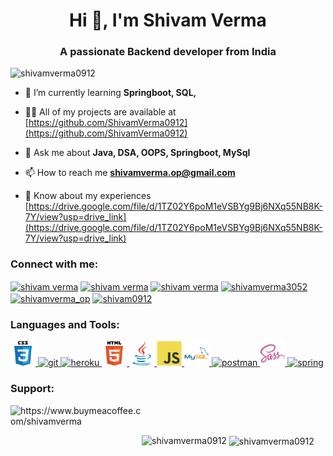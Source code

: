 <h1 align="center">Hi 👋, I'm Shivam Verma</h1>
<h3 align="center">A passionate Backend developer from India</h3>

<p align="left"> <img src="https://komarev.com/ghpvc/?username=shivamverma0912&label=Profile%20views&color=0e75b6&style=flat" alt="shivamverma0912" /> </p>

- 🌱 I’m currently learning **Springboot, SQL,**

- 👨‍💻 All of my projects are available at [https://github.com/ShivamVerma0912](https://github.com/ShivamVerma0912)

- 💬 Ask me about **Java, DSA, OOPS, Springboot, MySql**

- 📫 How to reach me **shivamverma.op@gmail.com**

- 📄 Know about my experiences [https://drive.google.com/file/d/1TZ02Y6poM1eVSBYg9Bj6NXq55NB8K-7Y/view?usp=drive_link](https://drive.google.com/file/d/1TZ02Y6poM1eVSBYg9Bj6NXq55NB8K-7Y/view?usp=drive_link)

<h3 align="left">Connect with me:</h3>
<p align="left">
<a href="https://codepen.io/shivam verma" target="blank"><img align="center" src="https://raw.githubusercontent.com/rahuldkjain/github-profile-readme-generator/master/src/images/icons/Social/codepen.svg" alt="shivam verma" height="30" width="40" /></a>
<a href="https://linkedin.com/in/shivam verma" target="blank"><img align="center" src="https://raw.githubusercontent.com/rahuldkjain/github-profile-readme-generator/master/src/images/icons/Social/linked-in-alt.svg" alt="shivam verma" height="30" width="40" /></a>
<a href="https://fb.com/shivam verma" target="blank"><img align="center" src="https://raw.githubusercontent.com/rahuldkjain/github-profile-readme-generator/master/src/images/icons/Social/facebook.svg" alt="shivam verma" height="30" width="40" /></a>
<a href="https://instagram.com/shivamverma3052" target="blank"><img align="center" src="https://raw.githubusercontent.com/rahuldkjain/github-profile-readme-generator/master/src/images/icons/Social/instagram.svg" alt="shivamverma3052" height="30" width="40" /></a>
<a href="https://www.hackerrank.com/shivamverma_op" target="blank"><img align="center" src="https://raw.githubusercontent.com/rahuldkjain/github-profile-readme-generator/master/src/images/icons/Social/hackerrank.svg" alt="shivamverma_op" height="30" width="40" /></a>
<a href="https://www.leetcode.com/shivam0912" target="blank"><img align="center" src="https://raw.githubusercontent.com/rahuldkjain/github-profile-readme-generator/master/src/images/icons/Social/leet-code.svg" alt="shivam0912" height="30" width="40" /></a>
</p>

<h3 align="left">Languages and Tools:</h3>
<p align="left"> <a href="https://www.w3schools.com/css/" target="_blank" rel="noreferrer"> <img src="https://raw.githubusercontent.com/devicons/devicon/master/icons/css3/css3-original-wordmark.svg" alt="css3" width="40" height="40"/> </a> <a href="https://git-scm.com/" target="_blank" rel="noreferrer"> <img src="https://www.vectorlogo.zone/logos/git-scm/git-scm-icon.svg" alt="git" width="40" height="40"/> </a> <a href="https://heroku.com" target="_blank" rel="noreferrer"> <img src="https://www.vectorlogo.zone/logos/heroku/heroku-icon.svg" alt="heroku" width="40" height="40"/> </a> <a href="https://www.w3.org/html/" target="_blank" rel="noreferrer"> <img src="https://raw.githubusercontent.com/devicons/devicon/master/icons/html5/html5-original-wordmark.svg" alt="html5" width="40" height="40"/> </a> <a href="https://www.java.com" target="_blank" rel="noreferrer"> <img src="https://raw.githubusercontent.com/devicons/devicon/master/icons/java/java-original.svg" alt="java" width="40" height="40"/> </a> <a href="https://developer.mozilla.org/en-US/docs/Web/JavaScript" target="_blank" rel="noreferrer"> <img src="https://raw.githubusercontent.com/devicons/devicon/master/icons/javascript/javascript-original.svg" alt="javascript" width="40" height="40"/> </a> <a href="https://www.mysql.com/" target="_blank" rel="noreferrer"> <img src="https://raw.githubusercontent.com/devicons/devicon/master/icons/mysql/mysql-original-wordmark.svg" alt="mysql" width="40" height="40"/> </a> <a href="https://postman.com" target="_blank" rel="noreferrer"> <img src="https://www.vectorlogo.zone/logos/getpostman/getpostman-icon.svg" alt="postman" width="40" height="40"/> </a> <a href="https://sass-lang.com" target="_blank" rel="noreferrer"> <img src="https://raw.githubusercontent.com/devicons/devicon/master/icons/sass/sass-original.svg" alt="sass" width="40" height="40"/> </a> <a href="https://spring.io/" target="_blank" rel="noreferrer"> <img src="https://www.vectorlogo.zone/logos/springio/springio-icon.svg" alt="spring" width="40" height="40"/> </a> </p>

<h3 align="left">Support:</h3>
<p><a href="https://www.buymeacoffee.com/https://www.buymeacoffee.com/shivamverma"> <img align="left" src="https://cdn.buymeacoffee.com/buttons/v2/default-yellow.png" height="50" width="210" alt="https://www.buymeacoffee.com/shivamverma" /></a></p><br><br>

<p><img align="left" src="https://github-readme-stats.vercel.app/api/top-langs?username=shivamverma0912&show_icons=true&locale=en&layout=compact" alt="shivamverma0912" /></p>

<p>&nbsp;<img align="center" src="https://github-readme-stats.vercel.app/api?username=shivamverma0912&show_icons=true&locale=en" alt="shivamverma0912" /></p>
